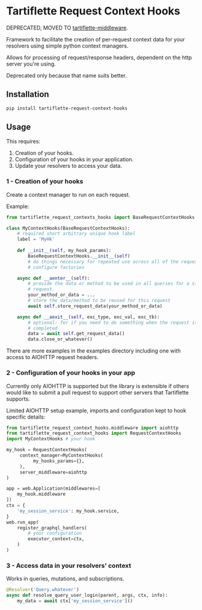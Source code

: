 # Tartiflette Request Context Hooks

DEPRECATED, MOVED TO [tartiflette-middleware](https://github.com/daveoconnor/tartiflette-middleware/).

Framework to facilitate the creation of per-request context data for your
resolvers using simple python context managers. 

Allows for processing of request/response headers, dependent on the
http server you're using.

Deprecated only because that name suits better.

## Installation

```bash
pip install tartiflette-request-context-hooks
```

## Usage
This requires:
1. Creation of your hooks.
1. Configuration of your hooks in your application.
1. Update your resolvers to access your data.

### 1 - Creation of your hooks
Create a context manager to run on each request.

Example:

```python
from tartiflette_request_contexts_hooks import BaseRequestContextHooks

class MyContextHooks(BaseRequestContextHooks):
    # required short arbitrary unique hook label
    label = 'MyHk'
    
    def __init__(self, my_hook_params):
        BaseRequestContextHooks.__init__(self)
        # do things necessary for repeated use across all of the requests, e.g.
        # configure factories

    async def __aenter__(self):
        # provide the data or method to be used in all queries for a single
        # request. 
        your_method_or_data = ...
        # store the data/method to be reused for this request
        await self.store_request_data(your_method_or_data)

    async def __aexit__(self, exc_type, exc_val, exc_tb):
        # optional: for if you need to do something when the request is
        # completed
        data = await self.get_request_data()
        data.close_or_whatever()
```

There are more examples in the examples directory including one with access to
AIOHTTP request headers.

### 2 - Configuration of your hooks in your app

Currently only AIOHTTP is supported but the library is extensible if others
would like to submit a pull request to support other servers that Tartiflette
supports.

Limited AIOHTTP setup example, imports and configuration kept to hook specific
details:

```python
from tartiflette_request_context_hooks.middleware import aiohttp
from tartiflette_request_context_hooks import RequestContextHooks
import MyContextHooks # your hook

my_hook = RequestContextHooks(
     context_manager=MyContextHooks(
          my_hooks_params={},
     ),
     server_middleware=aiohttp    
)

app = web.Application(middlewares=[
    my_hook.middleware
])
ctx = {
    'my_session_service': my_hook.service,
}
web.run_app(
    register_graphql_handlers(
        # your configuration
        executor_context=ctx,
    )
)
```

### 3 - Access data in your resolvers' context

Works in queries, mutations, and subscriptions.

```python
@Resolver('Query.whatever')
async def resolve_query_user_login(parent, args, ctx, info):
    my_data = await ctx['my_session_service']()
```
